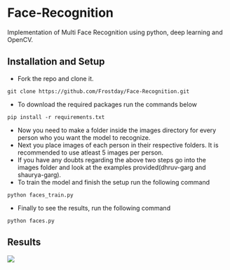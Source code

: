 # Face-Recognition
Implementation of Multi Face Recognition using python, deep learning and OpenCV.

## Installation and Setup
* Fork the repo and clone it.
```
git clone https://github.com/Frostday/Face-Recognition.git
```
* To download the required packages run the commands below 
```
pip install -r requirements.txt
```
* Now you need to make a folder inside the images directory for every person who you want the model to recognize.
* Next you place images of each person in their respective folders. It is recommended to use atleast 5 images per person.
* If you have any doubts regarding the above two steps go into the images folder and look at the examples provided(dhruv-garg and shaurya-garg).
* To train the model and finish the setup run the following command
```
python faces_train.py
```
* Finally to see the results, run the following command
```
python faces.py
```

## Results
![](assets/video.gif)
